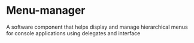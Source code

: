 # Menu-manager
A software component that helps display and manage hierarchical menus for console applications using delegates and interface
